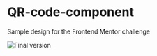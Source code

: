# QR-code-component

Sample design for the Frontend Mentor challenge

![Final version](https://user-images.githubusercontent.com/91628590/179193025-9f63d86e-f721-4d57-a34f-cc48eeb2fb91.png)
